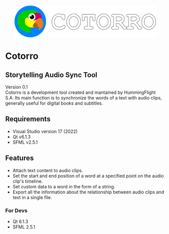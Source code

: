 <p align="center">
  <img src="cotorro_logo_2.png" alt="Cotorro Logo"/>
</p>

# Cotorro
## Storytelling Audio Sync Tool

Version 0.1<br />
Cotorro is a development tool created and mantained by HummingFlight S.A. Its main function is to synchronize the words of a text with audio clips, generally useful for digital books and subtitles.

## Requirements

- Visual Studio version 17 (2022)
- Qt v6.1.3
- SFML v2.5.1

## Features

- Attach text content to audio clips.
- Set the start and end position of a word at a specified point on the audio clip's timeline.
- Set custom data to a word in the form of a string.
- Export all the information about the relationship between audio clips and text in a single file. 

### For Devs

- Qt 6.1.3
- SFML 2.5.1